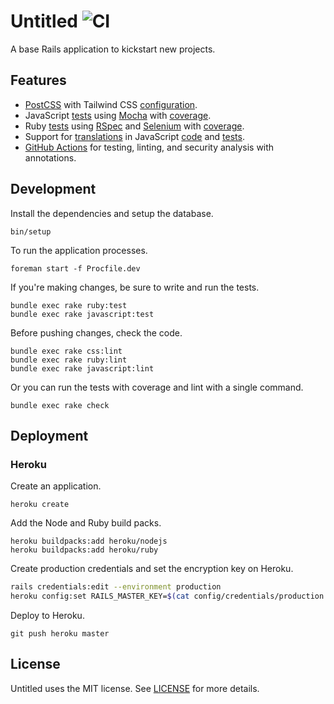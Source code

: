 # Untitled ![CI](https://github.com/tristandunn/untitled/workflows/CI/badge.svg)

A base Rails application to kickstart new projects.

## Features

* [PostCSS](postcss.config.js) with Tailwind CSS
  [configuration](app/assets/javascripts/tailwind.config.js).
* JavaScript [tests](spec/javascripts) using
  [Mocha](spec/javascripts/.mocharc.json) with [coverage](nyc.config.js).
* Ruby [tests](spec/) using [RSpec](spec/spec_helper.rb) and
  [Selenium](spec/support/capybara.rb) with
  [coverage](spec/spec_helper.rb#L3-L13).
* Support for [translations](app/assets/javascripts/i18n.js) in JavaScript
  [code](app/assets/javascripts/controllers/stimulus_controller.js) and
  [tests](spec/javascripts/application/controllers/stimulus_controller.spec.js).
* [GitHub Actions](.github/workflows/ci.yml) for testing, linting, and security
  analysis with annotations.

## Development

Install the dependencies and setup the database.

```
bin/setup
```

To run the application processes.

```
foreman start -f Procfile.dev
```

If you're making changes, be sure to write and run the tests.

```
bundle exec rake ruby:test
bundle exec rake javascript:test
```

Before pushing changes, check the code.

```
bundle exec rake css:lint
bundle exec rake ruby:lint
bundle exec rake javascript:lint
```

Or you can run the tests with coverage and lint with a single command.

```
bundle exec rake check
```

## Deployment

### Heroku

Create an application.

```
heroku create
```

Add the Node and Ruby build packs.

```
heroku buildpacks:add heroku/nodejs
heroku buildpacks:add heroku/ruby
```

Create production credentials and set the encryption key on Heroku.

```sh
rails credentials:edit --environment production
heroku config:set RAILS_MASTER_KEY=$(cat config/credentials/production.key)
```

Deploy to Heroku.

```
git push heroku master
```

## License

Untitled uses the MIT license. See [LICENSE](LICENSE) for more details.
